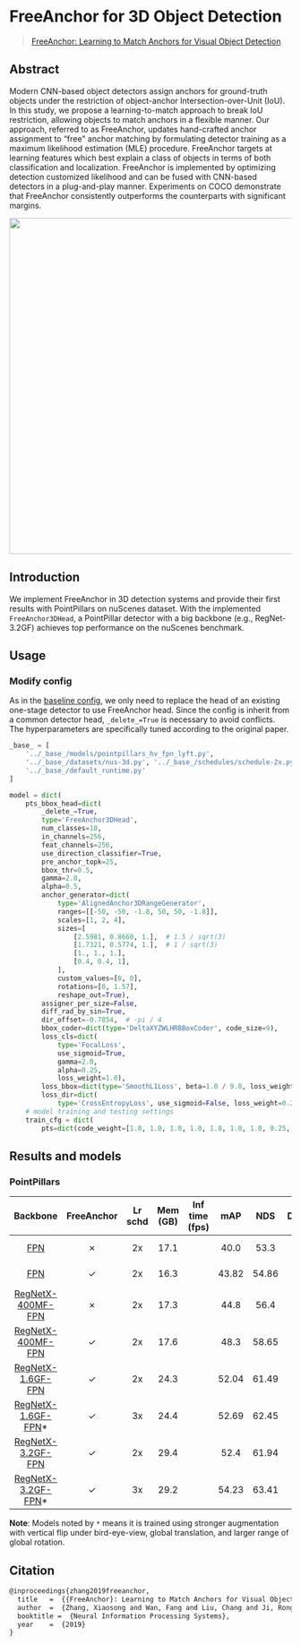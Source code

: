 # FreeAnchor for 3D Object Detection

> [FreeAnchor: Learning to Match Anchors for Visual Object Detection](https://arxiv.org/abs/1909.02466)

<!-- [ALGORITHM] -->

## Abstract

Modern CNN-based object detectors assign anchors for ground-truth objects under the restriction of object-anchor Intersection-over-Unit (IoU). In this study, we propose a learning-to-match approach to break IoU restriction, allowing objects to match anchors in a flexible manner. Our approach, referred to as FreeAnchor, updates hand-crafted anchor assignment to “free" anchor matching by formulating detector training as a maximum likelihood estimation (MLE) procedure. FreeAnchor targets at learning features which best explain a class of objects in terms of both classification and localization. FreeAnchor is implemented by optimizing detection customized likelihood and can be fused with CNN-based detectors in a plug-and-play manner. Experiments on COCO demonstrate that FreeAnchor consistently outperforms the counterparts with significant margins.

<div align=center>
<img src="https://user-images.githubusercontent.com/36950400/143866685-e3ac08bb-cd0c-4ada-ba8a-18e03cccdd0f.png" width="600"/>
</div>

## Introduction

We implement FreeAnchor in 3D detection systems and provide their first results with PointPillars on nuScenes dataset.
With the implemented `FreeAnchor3DHead`, a PointPillar detector with a big backbone (e.g., RegNet-3.2GF) achieves top performance
on the nuScenes benchmark.

## Usage

### Modify config

As in the [baseline config](pointpillars_hv_fpn_head-free-anchor_sbn-all_8xb4-2x_nus-3d.py), we only need to replace the head of an existing one-stage detector to use FreeAnchor head.
Since the config is inherit from a common detector head, `_delete_=True` is necessary to avoid conflicts.
The hyperparameters are specifically tuned according to the original paper.

```python
_base_ = [
    '../_base_/models/pointpillars_hv_fpn_lyft.py',
    '../_base_/datasets/nus-3d.py', '../_base_/schedules/schedule-2x.py',
    '../_base_/default_runtime.py'
]

model = dict(
    pts_bbox_head=dict(
        _delete_=True,
        type='FreeAnchor3DHead',
        num_classes=10,
        in_channels=256,
        feat_channels=256,
        use_direction_classifier=True,
        pre_anchor_topk=25,
        bbox_thr=0.5,
        gamma=2.0,
        alpha=0.5,
        anchor_generator=dict(
            type='AlignedAnchor3DRangeGenerator',
            ranges=[[-50, -50, -1.8, 50, 50, -1.8]],
            scales=[1, 2, 4],
            sizes=[
                [2.5981, 0.8660, 1.],  # 1.5 / sqrt(3)
                [1.7321, 0.5774, 1.],  # 1 / sqrt(3)
                [1., 1., 1.],
                [0.4, 0.4, 1],
            ],
            custom_values=[0, 0],
            rotations=[0, 1.57],
            reshape_out=True),
        assigner_per_size=False,
        diff_rad_by_sin=True,
        dir_offset=-0.7854,  # -pi / 4
        bbox_coder=dict(type='DeltaXYZWLHRBBoxCoder', code_size=9),
        loss_cls=dict(
            type='FocalLoss',
            use_sigmoid=True,
            gamma=2.0,
            alpha=0.25,
            loss_weight=1.0),
        loss_bbox=dict(type='SmoothL1Loss', beta=1.0 / 9.0, loss_weight=0.8),
        loss_dir=dict(
            type='CrossEntropyLoss', use_sigmoid=False, loss_weight=0.2)),
    # model training and testing settings
    train_cfg = dict(
        pts=dict(code_weight=[1.0, 1.0, 1.0, 1.0, 1.0, 1.0, 1.0, 0.25, 0.25])))
```

## Results and models

### PointPillars

|                                                    Backbone                                                     | FreeAnchor | Lr schd | Mem (GB) | Inf time (fps) |  mAP  |  NDS  |                                                                                                                                                                                                                                                                    Download                                                                                                                                                                                                                                                                    |
| :-------------------------------------------------------------------------------------------------------------: | :--------: | :-----: | :------: | :------------: | :---: | :---: | :--------------------------------------------------------------------------------------------------------------------------------------------------------------------------------------------------------------------------------------------------------------------------------------------------------------------------------------------------------------------------------------------------------------------------------------------------------------------------------------------------------------------------------------------: |
|                      [FPN](../pointpillars/pointpillars_hv_fpn_sbn-all_8xb4-2x_nus-3d.py)                       |     ✗      |   2x    |   17.1   |                | 40.0  | 53.3  |                                                                        [model](https://download.openmmlab.com/mmdetection3d/v0.1.0_models/pointpillars/hv_pointpillars_fpn_sbn-all_4x8_2x_nus-3d/hv_pointpillars_fpn_sbn-all_4x8_2x_nus-3d_20200620_230405-2fa62f3d.pth) \| [log](https://download.openmmlab.com/mmdetection3d/v0.1.0_models/pointpillars/hv_pointpillars_fpn_sbn-all_4x8_2x_nus-3d/hv_pointpillars_fpn_sbn-all_4x8_2x_nus-3d_20200620_230405.log.json)                                                                        |
|                     [FPN](./pointpillars_hv_fpn_head-free-anchor_sbn-all_8xb4-2x_nus-3d.py)                     |     ✓      |   2x    |   16.3   |                | 43.82 | 54.86 |                                                 [model](https://download.openmmlab.com/mmdetection3d/v1.0.0_models/free_anchor/hv_pointpillars_fpn_sbn-all_free-anchor_4x8_2x_nus-3d/hv_pointpillars_fpn_sbn-all_free-anchor_4x8_2x_nus-3d_20210816_163441-ae0897e7.pth) \| [log](https://download.openmmlab.com/mmdetection3d/v1.0.0_models/free_anchor/hv_pointpillars_fpn_sbn-all_free-anchor_4x8_2x_nus-3d/hv_pointpillars_fpn_sbn-all_free-anchor_4x8_2x_nus-3d_20210816_163441.log.json)                                                 |
|            [RegNetX-400MF-FPN](../regnet/pointpillars_hv_regnet-400mf_fpn_sbn-all_8xb4-2x_nus-3d.py)            |     ✗      |   2x    |   17.3   |                | 44.8  | 56.4  |                                                    [model](https://download.openmmlab.com/mmdetection3d/v0.1.0_models/regnet/hv_pointpillars_regnet-400mf_fpn_sbn-all_4x8_2x_nus-3d/hv_pointpillars_regnet-400mf_fpn_sbn-all_4x8_2x_nus-3d_20200620_230239-c694dce7.pth) \| [log](https://download.openmmlab.com/mmdetection3d/v0.1.0_models/regnet/hv_pointpillars_regnet-400mf_fpn_sbn-all_4x8_2x_nus-3d/hv_pointpillars_regnet-400mf_fpn_sbn-all_4x8_2x_nus-3d_20200620_230239.log.json)                                                    |
|       [RegNetX-400MF-FPN](./pointpillars_hv_regnet-400mf_fpn_head-free-anchor_sbn-all_8xb4-2x_nus-3d.py)        |     ✓      |   2x    |   17.6   |                | 48.3  | 58.65 |                       [model](https://download.openmmlab.com/mmdetection3d/v1.0.0_models/free_anchor/hv_pointpillars_regnet-400mf_fpn_sbn-all_free-anchor_4x8_2x_nus-3d/hv_pointpillars_regnet-400mf_fpn_sbn-all_free-anchor_4x8_2x_nus-3d_20210827_213939-a2dd3fff.pth) \| [log](https://download.openmmlab.com/mmdetection3d/v1.0.0_models/free_anchor/hv_pointpillars_regnet-400mf_fpn_sbn-all_free-anchor_4x8_2x_nus-3d/hv_pointpillars_regnet-400mf_fpn_sbn-all_free-anchor_4x8_2x_nus-3d_20210827_213939.log.json)                       |
|       [RegNetX-1.6GF-FPN](./pointpillars_hv_regnet-1.6gf_fpn_head-free-anchor_sbn-all_8xb4-2x_nus-3d.py)        |     ✓      |   2x    |   24.3   |                | 52.04 | 61.49 |                       [model](https://download.openmmlab.com/mmdetection3d/v1.0.0_models/free_anchor/hv_pointpillars_regnet-1.6gf_fpn_sbn-all_free-anchor_4x8_2x_nus-3d/hv_pointpillars_regnet-1.6gf_fpn_sbn-all_free-anchor_4x8_2x_nus-3d_20210828_025608-bfbd506e.pth) \| [log](https://download.openmmlab.com/mmdetection3d/v1.0.0_models/free_anchor/hv_pointpillars_regnet-1.6gf_fpn_sbn-all_free-anchor_4x8_2x_nus-3d/hv_pointpillars_regnet-1.6gf_fpn_sbn-all_free-anchor_4x8_2x_nus-3d_20210828_025608.log.json)                       |
| [RegNetX-1.6GF-FPN](./pointpillars_hv_regnet-1.6gf_fpn_head-free-anchor_sbn-all_8xb4-strong-aug-3x_nus-3d.py)\* |     ✓      |   3x    |   24.4   |                | 52.69 | 62.45 | [model](https://download.openmmlab.com/mmdetection3d/v1.0.0_models/free_anchor/hv_pointpillars_regnet-1.6gf_fpn_sbn-all_free-anchor_strong-aug_4x8_3x_nus-3d/hv_pointpillars_regnet-1.6gf_fpn_sbn-all_free-anchor_strong-aug_4x8_3x_nus-3d_20210827_184909-14d2dbd1.pth) \| [log](https://download.openmmlab.com/mmdetection3d/v1.0.0_models/free_anchor/hv_pointpillars_regnet-1.6gf_fpn_sbn-all_free-anchor_strong-aug_4x8_3x_nus-3d/hv_pointpillars_regnet-1.6gf_fpn_sbn-all_free-anchor_strong-aug_4x8_3x_nus-3d_20210827_184909.log.json) |
|       [RegNetX-3.2GF-FPN](./pointpillars_hv_regnet-3.2gf_fpn_head-free-anchor_sbn-all_8xb4-2x_nus-3d.py)        |     ✓      |   2x    |   29.4   |                | 52.4  | 61.94 |                       [model](https://download.openmmlab.com/mmdetection3d/v1.0.0_models/free_anchor/hv_pointpillars_regnet-3.2gf_fpn_sbn-all_free-anchor_4x8_2x_nus-3d/hv_pointpillars_regnet-3.2gf_fpn_sbn-all_free-anchor_4x8_2x_nus-3d_20210827_181237-e385c35a.pth) \| [log](https://download.openmmlab.com/mmdetection3d/v1.0.0_models/free_anchor/hv_pointpillars_regnet-3.2gf_fpn_sbn-all_free-anchor_4x8_2x_nus-3d/hv_pointpillars_regnet-3.2gf_fpn_sbn-all_free-anchor_4x8_2x_nus-3d_20210827_181237.log.json)                       |
| [RegNetX-3.2GF-FPN](./pointpillars_hv_regnet-3.2gf_fpn_head-free-anchor_sbn-all_8xb4-strong-aug-3x_nus-3d.py)\* |     ✓      |   3x    |   29.2   |                | 54.23 | 63.41 | [model](https://download.openmmlab.com/mmdetection3d/v1.0.0_models/free_anchor/hv_pointpillars_regnet-3.2gf_fpn_sbn-all_free-anchor_strong-aug_4x8_3x_nus-3d/hv_pointpillars_regnet-3.2gf_fpn_sbn-all_free-anchor_strong-aug_4x8_3x_nus-3d_20210828_030816-06708918.pth) \| [log](https://download.openmmlab.com/mmdetection3d/v1.0.0_models/free_anchor/hv_pointpillars_regnet-3.2gf_fpn_sbn-all_free-anchor_strong-aug_4x8_3x_nus-3d/hv_pointpillars_regnet-3.2gf_fpn_sbn-all_free-anchor_strong-aug_4x8_3x_nus-3d_20210828_030816.log.json) |

**Note**: Models noted by `*` means it is trained using stronger augmentation with vertical flip under bird-eye-view, global translation, and larger range of global rotation.

## Citation

```latex
@inproceedings{zhang2019freeanchor,
  title   =  {{FreeAnchor}: Learning to Match Anchors for Visual Object Detection},
  author  =  {Zhang, Xiaosong and Wan, Fang and Liu, Chang and Ji, Rongrong and Ye, Qixiang},
  booktitle =  {Neural Information Processing Systems},
  year    =  {2019}
}
```
